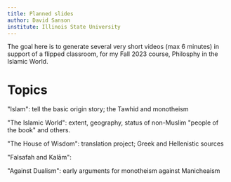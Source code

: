 ```yaml
---
title: Planned slides
author: David Sanson
institute: Illinois State University
---
```


The goal here is to generate several very short videos (max 6 minutes) in
support of a flipped classroom, for my Fall 2023 course, Philosphy in the
Islamic World.

# Topics

"Islam": tell the basic origin story; the Tawhid and monotheism

"The Islamic World": extent, geography, status of non-Muslim "people of the book" and others.

"The House of Wisdom": translation project; Greek and Hellenistic sources

"Falsafah and Kalām":

"Against Dualism": early arguments for monotheism against Manicheaism



